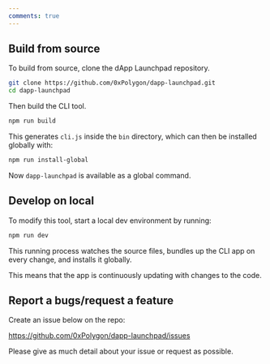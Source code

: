 ```yaml
---
comments: true
---
```


## Build from source

To build from source, clone the dApp Launchpad repository.

```sh
git clone https://github.com/0xPolygon/dapp-launchpad.git
cd dapp-launchpad
```

Then build the CLI tool.

```sh
npm run build
```

This generates `cli.js` inside the `bin` directory, which can then be installed globally with:

```sh
npm run install-global
```

Now `dapp-launchpad` is available as a global command.

## Develop on local

To modify this tool, start a local dev environment by running:

```sh
npm run dev
```

This running process watches the source files, bundles up the CLI app on every change, and installs it globally.

This means that the app is continuously updating with changes to the code.

## Report a bugs/request a feature

Create an issue below on the repo:

https://github.com/0xPolygon/dapp-launchpad/issues

Please give as much detail about your issue or request as possible.